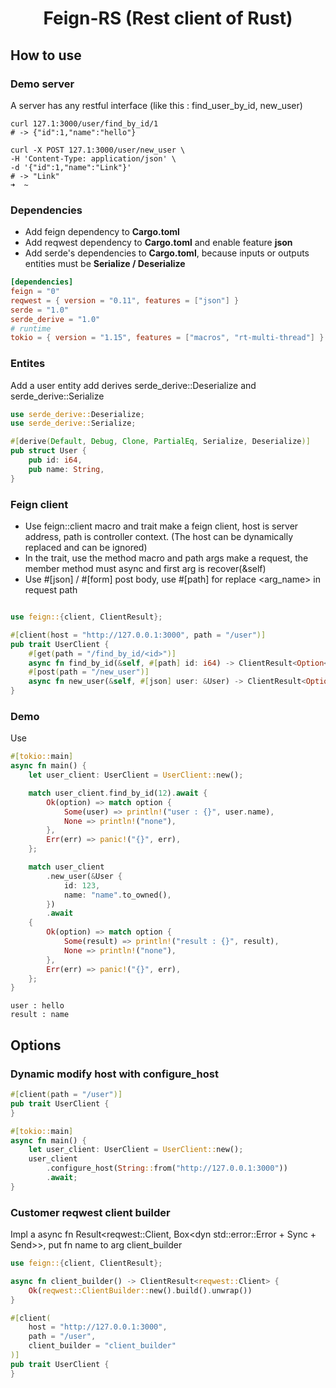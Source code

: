 <h1 align="center">
Feign-RS (Rest client of Rust)
</h1>


## How to use

### Demo server

A server has any restful interface (like this : find_user_by_id, new_user)

```shell
curl 127.1:3000/user/find_by_id/1      
# -> {"id":1,"name":"hello"}

curl -X POST 127.1:3000/user/new_user \
-H 'Content-Type: application/json' \
-d '{"id":1,"name":"Link"}'
# -> "Link"                                                                        ➜  ~ 
```

### Dependencies

- Add feign dependency to **Cargo.toml**
- Add reqwest dependency to **Cargo.toml** and enable feature **json**
- Add serde's dependencies to **Cargo.toml**, because inputs or outputs entities must be **Serialize / Deserialize**

```toml
[dependencies]
feign = "0"
reqwest = { version = "0.11", features = ["json"] }
serde = "1.0"
serde_derive = "1.0"
# runtime
tokio = { version = "1.15", features = ["macros", "rt-multi-thread"] }
```

### Entites

Add a user entity add derives serde_derive::Deserialize and serde_derive::Serialize

```rust
use serde_derive::Deserialize;
use serde_derive::Serialize;

#[derive(Default, Debug, Clone, PartialEq, Serialize, Deserialize)]
pub struct User {
    pub id: i64,
    pub name: String,
}
```

### Feign client

- Use feign::client macro and trait make a feign client, host is server address, path is controller context. (The host can be dynamically replaced and can be ignored)
- In the trait, use the method macro and path args make a request, the member method must async and first arg is recover(&self)
- Use #\[json] / #\[form] post body, use #\[path] for replace \<arg_name> in request path

```rust

use feign::{client, ClientResult};

#[client(host = "http://127.0.0.1:3000", path = "/user")]
pub trait UserClient {
    #[get(path = "/find_by_id/<id>")]
    async fn find_by_id(&self, #[path] id: i64) -> ClientResult<Option<User>>;
    #[post(path = "/new_user")]
    async fn new_user(&self, #[json] user: &User) -> ClientResult<Option<String>>;
}
```

### Demo

Use 

```rust
#[tokio::main]
async fn main() {
    let user_client: UserClient = UserClient::new();

    match user_client.find_by_id(12).await {
        Ok(option) => match option {
            Some(user) => println!("user : {}", user.name),
            None => println!("none"),
        },
        Err(err) => panic!("{}", err),
    };

    match user_client
        .new_user(&User {
            id: 123,
            name: "name".to_owned(),
        })
        .await
    {
        Ok(option) => match option {
            Some(result) => println!("result : {}", result),
            None => println!("none"),
        },
        Err(err) => panic!("{}", err),
    };
}
```
```text
user : hello
result : name
```

## Options

### Dynamic modify host with configure_host

```rust
#[client(path = "/user")]
pub trait UserClient {
}

#[tokio::main]
async fn main() {
    let user_client: UserClient = UserClient::new();
    user_client
        .configure_host(String::from("http://127.0.0.1:3000"))
        .await;
}
```

### Customer reqwest client builder

Impl a async fn Result<reqwest::Client, Box<dyn std::error::Error + Sync + Send>>, put fn name to arg client_builder

```rust
use feign::{client, ClientResult};

async fn client_builder() -> ClientResult<reqwest::Client> {
    Ok(reqwest::ClientBuilder::new().build().unwrap())
}

#[client(
    host = "http://127.0.0.1:3000",
    path = "/user",
    client_builder = "client_builder"
)]
pub trait UserClient {
}
```
